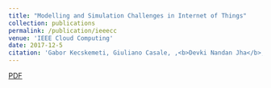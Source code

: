 ```yaml
---
title: "Modelling and Simulation Challenges in Internet of Things"
collection: publications
permalink: /publication/ieeecc
venue: 'IEEE Cloud Computing'
date: 2017-12-5
citation: 'Gabor Kecskemeti, Giuliano Casale, ,<b>Devki Nandan Jha</b>, Justin Lyon, & Rajiv Ranjan. (2017). <i>IEEE Cloud Computing</i>, vol. 4, no. 1, pp. 62-69.'
---
```

[PDF](https://ieeexplore.ieee.org/stamp/stamp.jsp?arnumber=7879128)

